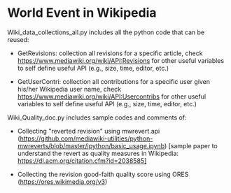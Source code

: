 # World Event in Wikipedia

Wiki_data_collections_all.py includes all the python code that can be reused: 
 
- GetRevisions: collection all revisions for a specific article, check https://www.mediawiki.org/wiki/API:Revisions for other useful variables to self define useful API (e.g., size, time, editor, etc.)

- GetUserContri: collection all contributions for a specific user given his/her Wikipedia user name, check https://www.mediawiki.org/wiki/API:Usercontribs for other useful variables to self define useful API (e.g., size, time, editor, etc.)

Wiki_Quality_doc.py includes sample codes and comments of: 

- Collecting "reverted revision" using mwrevert.api (https://github.com/mediawiki-utilities/python-mwreverts/blob/master/ipython/basic_usage.ipynb) [sample paper to understand the revert as quality measures in Wikipedia: https://dl.acm.org/citation.cfm?id=2038585]

- Collecting the revision good-faith quality score using ORES (https://ores.wikimedia.org/v3)
